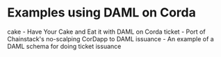 
# Examples using DAML on Corda

cake - Have Your Cake and Eat it with DAML on Corda
ticket - Port of Chainstack's no-scalping CorDapp to DAML
issuance - An example of a DAML schema for doing ticket issuance


